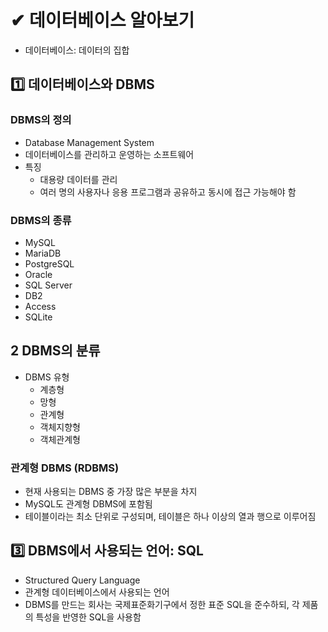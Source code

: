 # ✔ 데이터베이스 알아보기

- 데이터베이스: 데이터의 집합

## 1️⃣ 데이터베이스와 DBMS

### DBMS의 정의

- Database Management System
- 데이터베이스를 관리하고 운영하는 소프트웨어
- 특징
  - 대용량 데이터를 관리
  - 여러 명의 사용자나 응용 프로그램과 공유하고 동시에 접근 가능해야 함

### DBMS의 종류

- MySQL
- MariaDB
- PostgreSQL
- Oracle
- SQL Server
- DB2
- Access
- SQLite

## 2️ DBMS의 분류

- DBMS 유형
  - 계층형
  - 망형
  - 관계형
  - 객체지향형
  - 객체관계형

### 관계형 DBMS (RDBMS)

- 현재 사용되는 DBMS 중 가장 많은 부분을 차지
- MySQL도 관계형 DBMS에 포함됨
- 테이블이라는 최소 단위로 구성되며, 테이블은 하나 이상의 열과 행으로 이루어짐

## 3️⃣ DBMS에서 사용되는 언어: SQL

- Structured Query Language
- 관계형 데이터베이스에서 사용되는 언어
- DBMS를 만드는 회사는 국제표준화기구에서 정한 표준 SQL을 준수하되, 각 제품의 특성을 반영한 SQL을 사용함

